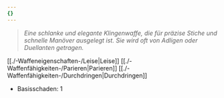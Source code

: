 ```yaml
---
{}
---
```

>*Eine schlanke und elegante Klingenwaffe, die für präzise Stiche und schnelle Manöver ausgelegt ist. Sie wird oft von Adligen oder Duellanten getragen.*  
  
[[./-Waffeneigenschaften-/Leise|Leise]] [[./-Waffenfähigkeiten-/Parieren|Parieren]] [[./-Waffenfähigkeiten-/Durchdringen|Durchdringen]]  
  
- Basisschaden: 1